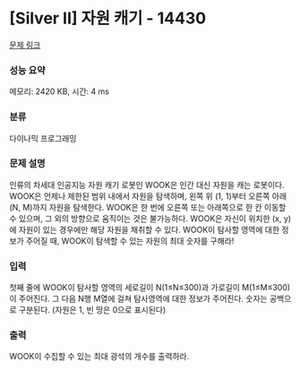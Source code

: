 # [Silver II] 자원 캐기 - 14430 

[문제 링크](https://www.acmicpc.net/problem/14430) 

### 성능 요약

메모리: 2420 KB, 시간: 4 ms

### 분류

다이나믹 프로그래밍

### 문제 설명

<p>인류의 차세대 인공지능 자원 캐기 로봇인 WOOK은 인간 대신 자원을 캐는 로봇이다. WOOK은 언제나 제한된 범위 내에서 자원을 탐색하며, 왼쪽 위 (1, 1)부터 오른쪽 아래 (N, M)까지 자원을 탐색한다. WOOK은 한 번에 오른쪽 또는 아래쪽으로 한 칸 이동할 수 있으며, 그 외의 방향으로 움직이는 것은 불가능하다. WOOK은 자신이 위치한 (x, y)에 자원이 있는 경우에만 해당 자원을 채취할 수 있다. WOOK이 탐사할 영역에 대한 정보가 주어질 때, WOOK이 탐색할 수 있는 자원의 최대 숫자를 구해라!</p>

### 입력 

 <p>첫째 줄에 WOOK이 탐사할 영역의 세로길이 N(1≤N≤300)과 가로길이 M(1≤M≤300)이 주어진다. 그 다음 N행 M열에 걸쳐 탐사영역에 대한 정보가 주어진다. 숫자는 공백으로 구분된다. (자원은 1, 빈 땅은 0으로 표시된다)</p>

### 출력 

 <p>WOOK이 수집할 수 있는 최대 광석의 개수를 출력하라.</p>

